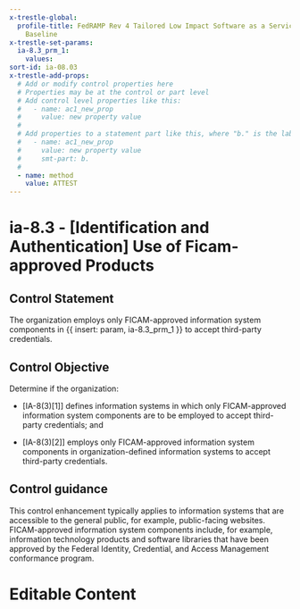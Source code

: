 ```yaml
---
x-trestle-global:
  profile-title: FedRAMP Rev 4 Tailored Low Impact Software as a Service (LI-SaaS)
    Baseline
x-trestle-set-params:
  ia-8.3_prm_1:
    values:
sort-id: ia-08.03
x-trestle-add-props:
  # Add or modify control properties here
  # Properties may be at the control or part level
  # Add control level properties like this:
  #   - name: ac1_new_prop
  #     value: new property value
  #
  # Add properties to a statement part like this, where "b." is the label of the target statement part
  #   - name: ac1_new_prop
  #     value: new property value
  #     smt-part: b.
  #
  - name: method
    value: ATTEST
---
```


# ia-8.3 - \[Identification and Authentication\] Use of Ficam-approved Products

## Control Statement

The organization employs only FICAM-approved information system components in {{ insert: param, ia-8.3_prm_1 }} to accept third-party credentials.

## Control Objective

Determine if the organization:

- \[IA-8(3)[1]\] defines information systems in which only FICAM-approved information system components are to be employed to accept third-party credentials; and

- \[IA-8(3)[2]\] employs only FICAM-approved information system components in organization-defined information systems to accept third-party credentials.

## Control guidance

This control enhancement typically applies to information systems that are accessible to the general public, for example, public-facing websites. FICAM-approved information system components include, for example, information technology products and software libraries that have been approved by the Federal Identity, Credential, and Access Management conformance program.

# Editable Content

<!-- Make additions and edits below -->
<!-- The above represents the contents of the control as received by the profile, prior to additions. -->
<!-- If the profile makes additions to the control, they will appear below. -->
<!-- The above markdown may not be edited but you may edit the content below, and/or introduce new additions to be made by the profile. -->
<!-- If there is a yaml header at the top, parameter values may be edited. Use --set-parameters to incorporate the changes during assembly. -->
<!-- The content here will then replace what is in the profile for this control, after running profile-assemble. -->
<!-- The added parts in the profile for this control are below.  You may edit them and/or add new ones. -->
<!-- Each addition must have a heading either of the form ## Control my_addition_name -->
<!-- or ## Part a. (where the a. refers to one of the control statement labels.) -->
<!-- "## Control" parts are new parts added after the statement part. -->
<!-- "## Part" parts are new parts added into the top-level statement part with that label. -->
<!-- Subparts may be added with nested hash levels of the form ### My Subpart Name -->
<!-- underneath the parent ## Control or ## Part being added -->
<!-- See https://ibm.github.io/compliance-trestle/tutorials/ssp_profile_catalog_authoring/ssp_profile_catalog_authoring for guidance. -->

